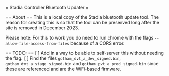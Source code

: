 = Stadia Controller Bluetooth Updater =

== About ==
This is a local copy of the Stadia bluetooth update tool.
The reason for creating this is so that the tool can be preserved long after the site is removed in December 2023.

Please note: For this to work you do need to run chrome with the flags `--allow-file-access-from-files` because of a CORS error.

== TODO: ==
[ ] Add in a way to be able to self-server this without needing the flag.
[ ] Find the files `gotham_dvt_a_dev_signed.bin`, `gotham_dvt_a_stage_signed.bin` and `gotham_pvt_a_prod_signed.bin` since these are referenced and are the WiFi-based firmware.

